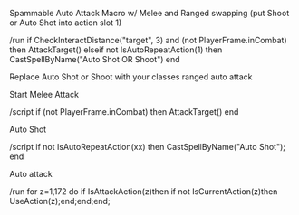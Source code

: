 Spammable Auto Attack Macro w/ Melee and Ranged swapping (put Shoot or Auto Shot into action slot 1)

/run if CheckInteractDistance("target", 3) and (not PlayerFrame.inCombat) then AttackTarget() elseif not IsAutoRepeatAction(1) then CastSpellByName("Auto Shot OR Shoot") end

Replace Auto Shot or Shoot with your classes ranged auto attack

 

Start Melee Attack

/script if (not PlayerFrame.inCombat) then AttackTarget() end

 

Auto Shot

/script if not IsAutoRepeatAction(xx) then CastSpellByName("Auto Shot"); end

 

Auto attack

/run for z=1,172 do if IsAttackAction(z)then if not IsCurrentAction(z)then UseAction(z);end;end;end;